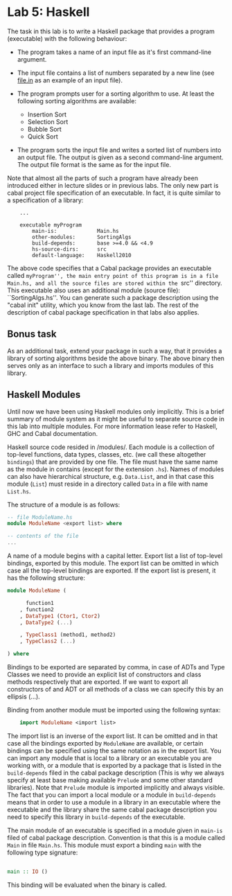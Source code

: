 Lab 5: Haskell
======================================

The task in this lab is to write a Haskell package that provides a program
(executable) with the following behaviour:

* The program takes a name of an input file as it's first command-line argument.
* The input file contains a list of numbers separated by a new line (see
  [file.in](./file.in) as an example of an input file).
* The program prompts user for a sorting algorithm to use. At least the following
  sorting algorithms are available:

  * Insertion Sort
  * Selection Sort
  * Bubble Sort
  * Quick Sort
* The program sorts the input file and writes a sorted list of numbers into an
  output file. The output is given as a second command-line argument. The output
  file format is the same as for the input file.


Note that almost all the parts of such a program have already been introduced
either in lecture slides or in previous labs. The only new part is cabal project
file specification of an executable. In fact, it is quite similar to a
specification of a library:
```
    ...

    executable myProgram
        main-is:             Main.hs
        other-modules:       SortingAlgs
        build-depends:       base >=4.0 && <4.9
        hs-source-dirs:      src
        default-language:    Haskell2010

```

The above code specifies that a Cabal package provides an executable called
``myProgram'', the main entry point of this program is in a file Main.hs, and
all the source files are stored within the ``src'' directory. This executable
also uses an additional module (source file): ``SortingAlgs.hs''. You can
generate such a package description using the "cabal init" utility, which you
know from the last lab. The rest of the description of cabal package
specification in that labs also applies.


Bonus task
----------

As an additional task, extend your package in such a way, that it provides a
library of sorting algorithms beside the above binary. The above binary then
serves only as an interface to such a library and imports modules of this
library.



Haskell Modules
---------------

Until now we have been using Haskell modules only implicitly. This is a brief
summary of module system as it might be useful to separate source code in this
lab into multiple modules. For more information lease refer to Haskell, GHC and
Cabal documentation.

Haskell source code resided in /modules/. Each module is a collection of
top-level functions, data types, classes, etc. (we call these altogether
``bindings``) that are provided by one file. The file must have the same name as
the module in contains (except for the extension ``.hs``).  Names of modules can
also have hierarchical structure, e.g. ``Data.List``, and in that case this
module (``List``) must reside in a directory called ``Data`` in a file with name
``List.hs``.

The structure of a module is as follows:

```haskell
-- file ModuleName.hs
module ModuleName <export list> where

-- contents of the file
...

```

A name of a module begins with a capital letter. 
Export list a list of top-level 
bindings, exported by this module. The export list can be omitted in which case
all the top-level bindings are exported. If the export list is present, it has
the following structure:

```haskell
module ModuleName (

      function1
    , function2
    , DataType1 (Ctor1, Ctor2)
    , DataType2 (...)

    , TypeClass1 (method1, method2)
    , TypeClass2 (...)

) where

```

Bindings to be exported are separated by comma, in case of ADTs and Type Classes
we need to provide an explicit list of constructors and class methods
respectively that are exported. If we want to export all constructors of and ADT 
or all methods of a class we can specify this by an ellipsis (...).


Binding from another module must be imported using the following syntax:

```haskell
    import ModuleName <import list>
```

The import list is an inverse of the export list. It can be omitted and in that
case all the bindings exported by ``ModuleName`` are available, or certain
bindings can be specified using the same notation as in the export list.  You
can import any module that is local to a library or an executable you are
working with, or a module that is exported by a package that is listed in the
``build-depends`` filed in the cabal package description (This is why we always
specify at least base making available ``Prelude`` and some other standard
libraries). Note that ``Prelude`` module is imported implicitly and always
visible.  The fact that you can import a local module or a module in
``build-depends`` means that in order to use a module in a library in an
executable where the executable and the library share the same cabal package
description you need to specify this library in ``build-depends`` of the
executable.

The main module of an executable is specified in a module given in ``main-is``
filed of cabal package description. Convention is that this is a module called
``Main`` in file ``Main.hs``. This module must export a binding ``main`` with
the following type signature:

```haskell
    
main :: IO ()

```

This binding will be evaluated when the binary is called. 



